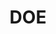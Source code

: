 ---
name: Joseph DeCarolis
department: Department of Energy, Energy Information Administration
title: DOE
bio-image: environmental_protection_agency_seal.png
bio-image-alt-text: Environmental Protection Agency
---